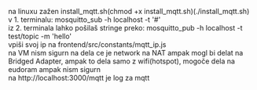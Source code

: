 na linuxu zažen install_mqtt.sh(chmod +x install_mqtt.sh)(./install_mqtt.sh)<br />
v 1. terminalu: mosquitto_sub -h localhost -t '#'<br />
iz 2. terminala lahko pošilaš stringe preko: mosquitto_pub -h localhost -t test/topic -m 'hello'<br />
vpiši svoj ip na frontend/src/constants/mqtt_ip.js<br />
na VM nism sigurn na dela ce je network na NAT ampak mogl bi delat na Bridged Adapter, ampak to dela samo z wifi(hotspot), mogoče dela na eudoram ampak nism  sigurn<br />
na http://localhost:3000/mqtt je log za mqtt<br />